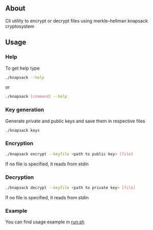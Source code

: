 ## About

Cli utility to encrypt or decrypt files using merkle-hellman knapsack cryptosystem

## Usage

### Help

To get help type

```sh
./knapsack --help
```

or

```sh
./knapsack [command] --help
```

### Key generation

Generate private and public keys and save them in respective files

```sh
./knapsack keys
```

### Encryption

```sh
./knapsack encrypt --keyfile <path to public key> [file]
```

If no file is specified, it reads from stdin

### Decryption

```sh
./knapsack decrypt --keyfile <path to private key> [file]
```

If no file is specified, it reads from stdin

### Example

You can find usage example in [run.sh](./run.sh)
